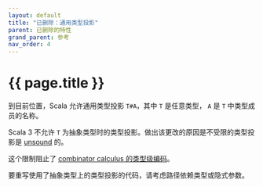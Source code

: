 ```yaml
---
layout: default
title: "已删除：通用类型投影"
parent: 已删除的特性
grand_parent: 参考
nav_order: 4
---
```


# {{ page.title }}

到目前位置，Scala 允许通用类型投影 `T#A`，其中 `T` 是任意类型，
`A` 是 `T` 中类型成员的名称。

Scala 3 不允许 `T` 为抽象类型时的类型投影。做出该更改的原因是不受限的类型投影是 
[unsound](https://github.com/lampepfl/dotty/issues/1050) 的。

这个限制阻止了 [combinator calculus 的类型级编码](https://michid.wordpress.com/2010/01/29/scala-type-level-encoding-of-the-ski-calculus/)。

要重写使用了抽象类型上的类型投影的代码，请考虑路径依赖类型或隐式参数。
